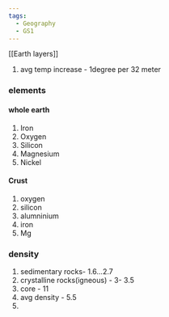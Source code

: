 ```yaml
---
tags:
  - Geography
  - GS1
---
```

[[Earth layers]]

1. avg temp increase - 1degree per 32 meter
### elements
#### whole earth
1. Iron
2. Oxygen
3. Silicon
4. Magnesium
5. Nickel
#### Crust
1. oxygen
2. silicon
3. alumninium
4. iron
5. Mg

### density
1. sedimentary rocks- 1.6...2.7
2. crystalline rocks(igneous) - 3- 3.5
3. core - 11
4. avg density - 5.5
5. 